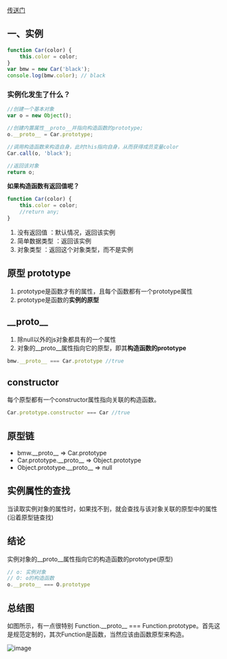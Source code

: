 [传送门](#总结图)
## 一、实例
```js
function Car(color) {
    this.color = color;
}
var bmw = new Car('black');
console.log(bmw.color); // black
```
### 实例化发生了什么？
```js
//创建一个基本对象
var o = new Object(); 

//创建内置属性__proto__并指向构造函数的prototype;
o.__proto__ = Car.prototype;

//调用构造函数来构造自身，此时this指向自身，从而获得成员变量color
Car.call(o, 'black');

//返回该对象
return o;
```

**如果构造函数有返回值呢？**
```js
function Car(color) {
    this.color = color;
    //return any;
}
```
1. 没有返回值 ：默认情况，返回该实例
2. 简单数据类型 ：返回该实例
3. 对象类型 ：返回这个对象类型，而不是实例

## 原型 prototype
1. prototype是函数才有的属性，且每个函数都有一个prototype属性
2. prototype是函数的**实例的原型**

##  \_\_proto\_\_
1. 除null以外的js对象都具有的一个属性
2. 对象的__proto__属性指向它的原型，即其**构造函数的prototype**


```js
bmw.__proto__ === Car.prototype //true
```

## constructor
每个原型都有一个constructor属性指向关联的构造函数。
```js
Car.prototype.constructor === Car //true
```

## 原型链 
- bmw.\_\_proto__ => Car.prototype  
- Car.prototype.\_\_proto__ => Object.prototype
- Object.prototype.\_\_proto__ => null

## 实例属性的查找
当读取实例对象的属性时，如果找不到，就会查找与该对象关联的原型中的属性(沿着原型链查找)

## 结论
实例对象的__proto__属性指向它的构造函数的prototype(原型)
```js
// o: 实例对象
// O: o的构造函数
o.__proto__ === O.prototype
```


## 总结图
如图所示，有一点很特别 Function.\_\_proto\_\_ === Function.prototype。首先这是规范定制的，其次Function是函数，当然应该由函数原型来构造。

![image](http://www.mollypages.org/tutorials/jsobj.jpg)



